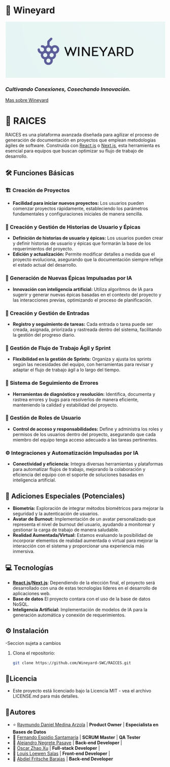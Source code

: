 # 🍇 Wineyard

<p align="center">
  <img src="https://github.com/Wineyard-SWC/Wiki/blob/main/logoFondo.png" alt="Logo de Wineyard">
  <h3><em>Cultivando Conexiones, Cosechando Innovación.</em></h3>
</p>

[Mas sobre Wineyard](https://github.com/Wineyard-SWC/Wiki)


# 🌱 RAICES

RAICES es una plataforma avanzada diseñada para agilizar el proceso de generación de documentación en proyectos que emplean metodologías ágiles de software. Construida con [React.js](https://reactjs.org/) o [Next.js](https://nextjs.org/), esta herramienta es esencial para equipos que buscan optimizar su flujo de trabajo de desarrollo.

## 🛠 Funciones Básicas

### 🏗 Creación de Proyectos
- **Facilidad para iniciar nuevos proyectos:** Los usuarios pueden comenzar proyectos rápidamente, estableciendo los parámetros fundamentales y configuraciones iniciales de manera sencilla.

### 📜 Creación y Gestión de Historias de Usuario y Épicas
- **Definición de historias de usuario y épicas:** Los usuarios pueden crear y definir historias de usuario y épicas que formarán la base de los requerimientos del proyecto.
- **Edición y actualización:** Permite modificar detalles a medida que el proyecto evoluciona, asegurando que la documentación siempre refleje el estado actual del desarrollo.

### 🧠 Generación de Nuevas Épicas Impulsadas por IA
- **Innovación con inteligencia artificial:** Utiliza algoritmos de IA para sugerir y generar nuevas épicas basadas en el contexto del proyecto y las interacciones previas, optimizando el proceso de planificación.

### 📝 Creación y Gestión de Entradas
- **Registro y seguimiento de tareas:** Cada entrada o tarea puede ser creada, asignada, priorizada y rastreada dentro del sistema, facilitando la gestión del progreso diario.

### 🔄 Gestión de Flujo de Trabajo Ágil y Sprint
- **Flexibilidad en la gestión de Sprints:** Organiza y ajusta los sprints según las necesidades del equipo, con herramientas para revisar y adaptar el flujo de trabajo ágil a lo largo del tiempo.

### 🐞 Sistema de Seguimiento de Errores
- **Herramientas de diagnóstico y resolución:** Identifica, documenta y rastrea errores y bugs para resolverlos de manera eficiente, manteniendo la calidad y estabilidad del proyecto.

### 👥 Gestión de Roles de Usuario
- **Control de acceso y responsabilidades:** Define y administra los roles y permisos de los usuarios dentro del proyecto, asegurando que cada miembro del equipo tenga acceso adecuado a las tareas pertinentes.

### ⚙️ Integraciones y Automatización Impulsadas por IA
- **Conectividad y eficiencia:** Integra diversas herramientas y plataformas para automatizar flujos de trabajo, mejorando la colaboración y eficiencia del equipo con el soporte de soluciones basadas en inteligencia artificial.

## 🌟 Adiciones Especiales (Potenciales)

- **Biometría:** Exploración de integrar métodos biométricos para mejorar la seguridad y la autenticación de usuarios.
- **Avatar de Burnout:** Implementación de un avatar personalizado que representa el nivel de burnout del usuario, ayudando a monitorear y gestionar la carga de trabajo de manera saludable.
- **Realidad Aumentada/Virtual:** Estamos evaluando la posibilidad de incorporar elementos de realidad aumentada o virtual para mejorar la interacción con el sistema y proporcionar una experiencia más inmersiva.

## 💻 Tecnologías

- **[React.js](https://reactjs.org/)/[Next.js](https://nextjs.org/)**: Dependiendo de la elección final, el proyecto será desarrollado con una de estas tecnologías líderes en el desarrollo de aplicaciones web.
- **Base de datos** El proyecto contara con el uso de la base de datos NoSQL.
- **Inteligencia Artificial:** Implementación de modelos de IA para la generación automática y conexión de requerimientos.

## ⚙️ Instalación
-Seccion sujeta a cambios
1. Clona el repositorio:
   ```bash
   git clone https://github.com/Wineyard-SWC/RAICES.git
   ```

## 📜Licencia
- Este proyecto está licenciado bajo la Licencia MIT - vea el archivo LICENSE.md para más detalles.

## 👥Autores


- ⭐ [Raymundo Daniel Medina Arzola](https://github.com/RayMedArz) | **Product Owner** | **Especialista en Bases de Datos**
- 👑 [Fernando Espidio Santamaría](https://github.com/FernandoEspidio) | **SCRUM Master** | **QA Tester**
- 🎩 [Alejandro Negrete Pasaye](https://github.com/Alekstremo) | **Back-end Developer** |
- 🎩 [Oscar Zhao Xu](https://github.com/Oscar21122) | **Full-stack Developer** |
- 🎩 [Louis Loewen Salas](https://github.com/louisloewen) | **Front-end Developer** |
- 🎩 [Abdiel Fritsche Barajas](https://github.com/AbdielFritsche) | **Back-end Developer**


